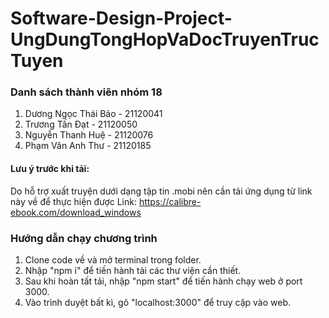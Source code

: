 # Software-Design-Project-UngDungTongHopVaDocTruyenTrucTuyen

### Danh sách thành viên nhóm 18
1. Dương Ngọc Thái Bảo - 21120041
2. Trương Tấn Đạt - 21120050
3. Nguyễn Thanh Huệ - 21120076
4. Phạm Vân Anh Thư - 21120185

#### Lưu ý trước khi tải: 
Do hỗ trợ xuất truyện dưới dạng tập tin .mobi nên cần tải ứng dụng từ link này về để thực hiện được
Link: https://calibre-ebook.com/download_windows

### Hướng dẫn chạy chương trình
1. Clone code về và mở terminal trong folder.
2. Nhập "npm i" để tiến hành tải các thư viện cần thiết.
3. Sau khi hoàn tất tải, nhập "npm start" để tiến hành chạy web ở port 3000.
4. Vào trình duyệt bất kì, gõ "localhost:3000" để truy cập vào web.
